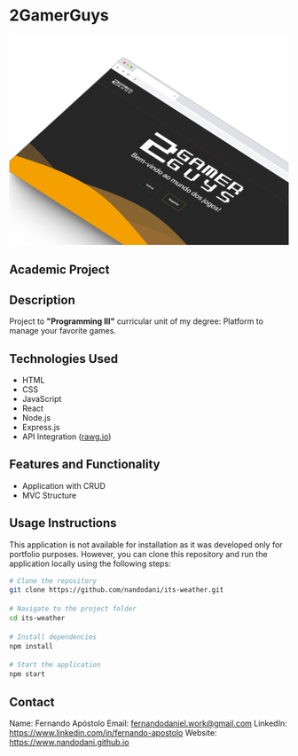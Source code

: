 # 2GamerGuys

![Screenshot](screenshot-2gamerguys.png)

## Academic Project

## Description

Project to **"Programming III"** curricular unit of my degree: Platform to manage your favorite games.

## Technologies Used

- HTML
- CSS
- JavaScript
- React
- Node.js
- Express.js
- API Integration ([rawg.io](https://rawg.io/apidocs))


## Features and Functionality

- Application with CRUD 
- MVC Structure

## Usage Instructions

This application is not available for installation as it was developed only for portfolio purposes. However, you can clone this repository and run the application locally using the following steps:

```bash
# Clone the repository
git clone https://github.com/nandodani/its-weather.git

# Navigate to the project folder
cd its-weather

# Install dependencies
npm install

# Start the application
npm start
```
## Contact
Name: Fernando Apóstolo
Email: fernandodaniel.work@gmail.com
LinkedIn: https://www.linkedin.com/in/fernando-apostolo
Website: https://www.nandodani.github.io
